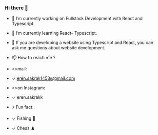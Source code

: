 ### Hi there 👋

- 🔭 I’m currently working on Fullstack Development with React and Typescript.
  
- 🌱 I’m currently learning React- Typescript.
  
- 💬 If you are developing a website using Typescript and React, you can ask me questions about website development.
  
- 📫 How to reach me ?
- <>mail:
- ✓ eren.sakrak1453@gmail.com
- <>on Instagram:
- ✓ eren.sakrakk

- ⚡ Fun fact:
- ✓ Fishing 🎣
- ✓ Chess ♟️
